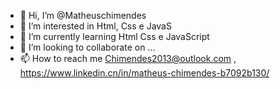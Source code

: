 - 👋 Hi, I’m @Matheuschimendes
- 👀 I’m interested in Html, Css e JavaS
- 🌱 I’m currently learning Html Css e JavaScript 
- 💞️ I’m looking to collaborate on ...       
- 📫 How to reach me  Chimendes2013@outlook.com ,  https://www.linkedin.cn/in/matheus-chimendes-b7092b130/

<!---
Matheuschimendes/Matheuschimendes is a ✨ special ✨ repository because its `README.md` (this file) appears on your GitHub profile.
You can click the Preview link to take a look at your changes.
--->

